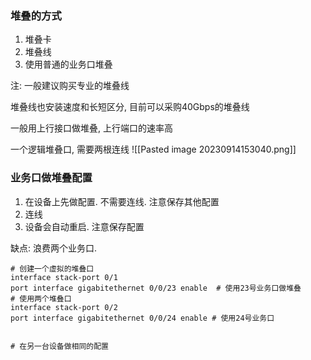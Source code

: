### 堆叠的方式
1. 堆叠卡
2. 堆叠线
3. 使用普通的业务口堆叠

注: 一般建议购买专业的堆叠线

堆叠线也安装速度和长短区分, 目前可以采购40Gbps的堆叠线

一般用上行接口做堆叠, 上行端口的速率高

一个逻辑堆叠口, 需要两根连线
![[Pasted image 20230914153040.png]]



### 业务口做堆叠配置
1. 在设备上先做配置. 不需要连线. 注意保存其他配置
2. 连线
3. 设备会自动重启. 注意保存配置


缺点: 浪费两个业务口.

```shell
# 创建一个虚拟的堆叠口
interface stack-port 0/1
port interface gigabitethernet 0/0/23 enable  # 使用23号业务口做堆叠
# 使用两个堆叠口
interface stack-port 0/2
port interface gigabitethernet 0/0/24 enable # 使用24号业务口


# 在另一台设备做相同的配置
```